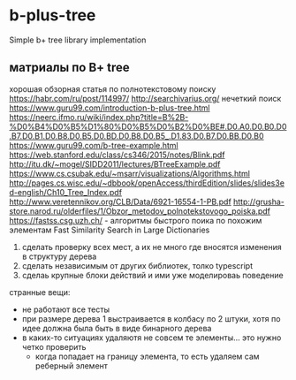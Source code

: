 # b-plus-tree

Simple b+ tree library implementation

## матриалы по B+ tree

хорошая обзорная статья по полнотекстовому поиску https://habr.com/ru/post/114997/
http://searchivarius.org/ нечеткий поиск
https://www.guru99.com/introduction-b-plus-tree.html
https://neerc.ifmo.ru/wiki/index.php?title=B%2B-%D0%B4%D0%B5%D1%80%D0%B5%D0%B2%D0%BE#.D0.A0.D0.B0.D0.B7.D0.B1.D0.B8.D0.B5.D0.BD.D0.B8.D0.B5_.D1.83.D0.B7.D0.BB.D0.B0
https://www.guru99.com/b-tree-example.html
https://web.stanford.edu/class/cs346/2015/notes/Blink.pdf
http://itu.dk/~mogel/SIDD2011/lectures/BTreeExample.pdf
https://www.cs.csubak.edu/~msarr/visualizations/Algorithms.html
http://pages.cs.wisc.edu/~dbbook/openAccess/thirdEdition/slides/slides3ed-english/Ch10_Tree_Index.pdf
http://www.veretennikov.org/CLB/Data/6921-16554-1-PB.pdf
http://grusha-store.narod.ru/olderfiles/1/Obzor_metodov_polnotekstovogo_poiska.pdf
https://fastss.csg.uzh.ch/ - алгоритмы быстрого поика по похожим элементам Fast Similarity Search in Large Dictionaries


1. сделать проверку всех мест, а их не много где вносятся изменения в структуру дерева
2. сделать независимым от других библиотек, толко typescript
3. сделаь крупные блоки действий и ими уже моделироваь поведение

странные вещи:
- не работают все тесты
- при размере дерева 1 выстраивается в колбасу по 2 штуки, хотя по идее должна была быть в виде бинарного дерева
- в каких-то ситуациях удаляютя не совсем те элементы... это нужно четко проверить
  - когда попадает на границу элемента, то есть удаляем сам реберный элемент
